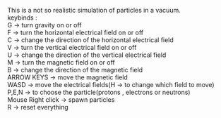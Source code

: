 This is a not so realistic simulation of particles in a vacuum.<br>
keybinds : <br>
G -> turn gravity on or off<br>
F -> turn the horizontal electrical field on or off<br> 
C -> change the direction of the horizontal electrical field<br>
V -> turn the vertical electrical field on or off<br> 
U -> change the direction of the vertical electrical field<br> 
M -> turn the magnetic field on or off<br> 
B -> change the direction of the magnetic field<br> 
ARROW KEYS -> move the magnetic field<br> 
WASD -> move the electrical fields(H -> to change which field to move)<br> 
P,E,N -> to choose the particle(protons , electrons or neutrons)<br> 
Mouse Right click -> spawn particles<br> 
R -> reset everything<br> 
